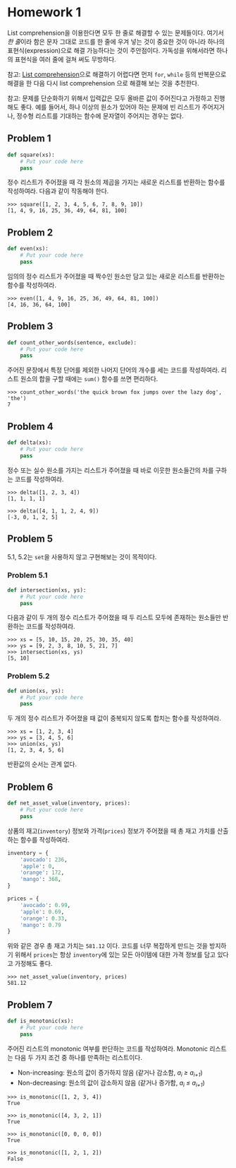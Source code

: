 # Homework 1

List comprehension을 이용한다면 모두 한 줄로 해결할 수 있는 문제들이다. 여기서 *한 줄*이라 함은 문자 그대로 코드를 한 줄에 우겨 넣는 것이 중요한 것이 아니라 하나의 표현식(expression)으로 해결 가능하다는 것이 주안점이다. 가독성을 위해서라면 하나의 표현식을 여러 줄에 걸쳐 써도 무방하다.

참고: [List comprehension](https://www.programiz.com/python-programming/list-comprehension)으로 해결하기 어렵다면 먼저 `for`, `while` 등의 반복문으로 해결을 한 다음 다시 list comprehension 으로 해결해 보는 것을 추천한다.

참고: 문제를 단순화하기 위해서 입력값은 모두 올바른 값이 주어진다고 가정하고 진행해도 좋다. 예를 들어서, 하나 이상의 원소가 있어야 하는 문제에 빈 리스트가 주어지거나, 정수형 리스트를 기대하는 함수에 문자열이 주어지는 경우는 없다.

## Problem 1

```python
def square(xs):
    # Put your code here
    pass
```

정수 리스트가 주어졌을 때 각 원소의 제곱을 가지는 새로운 리스트를 반환하는 함수를 작성하여라. 다음과 같이 작동해야 한다.

```
>>> square([1, 2, 3, 4, 5, 6, 7, 8, 9, 10])
[1, 4, 9, 16, 25, 36, 49, 64, 81, 100]
```

## Problem 2

```python
def even(xs):
    # Put your code here
    pass
```

임의의 정수 리스트가 주어졌을 때 짝수인 원소만 담고 있는 새로운 리스트를 반환하는 함수를 작성하여라.

```
>>> even([1, 4, 9, 16, 25, 36, 49, 64, 81, 100])
[4, 16, 36, 64, 100]
```

## Problem 3

```python
def count_other_words(sentence, exclude):
    # Put your code here
    pass
```

주어진 문장에서 특정 단어를 제외한 나머지 단어의 개수를 세는 코드를 작성하여라. 리스트 원소의 합을 구할 때에는 `sum()` 함수를 쓰면 편리하다.

```
>>> count_other_words('the quick brown fox jumps over the lazy dog', 'the')
7
```

## Problem 4

```python
def delta(xs):
    # Put your code here
    pass
```

정수 또는 실수 원소를 가지는 리스트가 주어졌을 때 바로 이웃한 원소들간의 차를 구하는 코드를 작성하여라.

```
>>> delta([1, 2, 3, 4])
[1, 1, 1, 1]

>>> delta([4, 1, 1, 2, 4, 9])
[-3, 0, 1, 2, 5]
```

## Problem 5

5.1, 5.2는 `set`을 사용하지 않고 구현해보는 것이 목적이다.

### Problem 5.1

```python
def intersection(xs, ys):
    # Put your code here
    pass
```

다음과 같이 두 개의 정수 리스트가 주어졌을 때 두 리스트 모두에 존재하는 원소들만 반환하는 코드를 작성하여라.

```
>>> xs = [5, 10, 15, 20, 25, 30, 35, 40]
>>> ys = [9, 2, 3, 8, 10, 5, 21, 7]
>>> intersection(xs, ys)
[5, 10]
```

### Problem 5.2

```python
def union(xs, ys):
    # Put your code here
    pass
```

두 개의 정수 리스트가 주어졌을 때 값이 중복되지 않도록 합치는 함수를 작성하여라.

```
>>> xs = [1, 2, 3, 4]
>>> ys = [3, 4, 5, 6]
>>> union(xs, ys)
[1, 2, 3, 4, 5, 6]
```

반환값의 순서는 관계 없다.

## Problem 6

```python
def net_asset_value(inventory, prices):
    # Put your code here
    pass
```

상품의 재고(`inventory`) 정보와 가격(`prices`) 정보가 주어졌을 때 총 재고 가치를 산출하는 함수를 작성하여라.

```python
inventory = {
    'avocado': 236,
    'apple': 0,
    'orange': 172,
    'mango': 368,
}

prices = {
    'avocado': 0.99,
    'apple': 0.69,
    'orange': 0.33,
    'mango': 0.79
}
```

위와 같은 경우 총 재고 가치는 `581.12` 이다. 코드를 너무 복잡하게 만드는 것을 방지하기 위해서 `prices`는 항상 `inventory`에 있는 모든 아이템에 대한 가격 정보를 담고 있다고 가정해도 좋다.

```
>>> net_asset_value(inventory, prices)
581.12
```

## Problem 7

```python
def is_monotonic(xs):
    # Put your code here
    pass
```

주어진 리스트의 monotonic 여부를 판단하는 코드를 작성하여라. Monotonic 리스트는 다음 두 가지 조건 중 하나를 만족하는 리스트이다.

- Non-increasing: 원소의 값이 증가하지 않음 (같거나 감소함, *a<sub>i</sub> &ge; a<sub>i+1</sub>*)
- Non-decreasing: 원소의 값이 감소하지 않음 (같거나 증가함, *a<sub>i</sub> &le; a<sub>i+1</sub>*)

```
>>> is_monotonic([1, 2, 3, 4])
True

>>> is_monotonic([4, 3, 2, 1])
True

>>> is_monotonic([0, 0, 0, 0])
True

>>> is_monotonic([1, 2, 1, 2])
False
```
